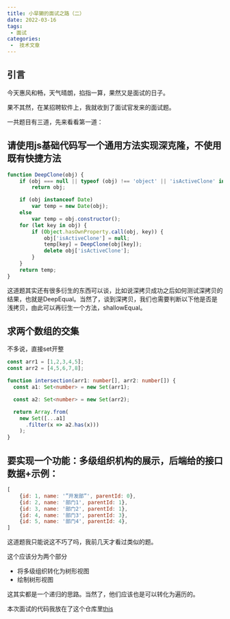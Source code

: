 ```yaml
---
title: 小旱獭的面试之路（二）
date: 2022-03-16
tags:
 - 面试
categories:
 -  技术文章
---
```


## 引言

今天惠风和畅，天气晴朗，掐指一算，果然又是面试的日子。

果不其然，在某招聘软件上，我就收到了面试官发来的面试题。

一共题目有三道，先来看看第一道：


## 请使用js基础代码写一个通用方法实现深克隆，不使用既有快捷方法

```js
function DeepClone(obj) {
    if (obj === null || typeof (obj) !== 'object' || 'isActiveClone' in obj)
        return obj;

    if (obj instanceof Date)
        var temp = new Date(obj);
    else
        var temp = obj.constructor();
    for (let key in obj) {
        if (Object.hasOwnProperty.call(obj, key)) {
            obj['isActiveClone'] = null;
            temp[key] = DeepClone(obj[key]);
            delete obj['isActiveClone'];
        }
    }
    return temp;
}

```

这道题其实还有很多衍生的东西可以谈，比如说深拷贝成功之后如何测试深拷贝的结果，也就是DeepEqual。当然了，谈到深拷贝，我们也需要判断以下他是否是浅拷贝，由此可以再衍生一个方法，shallowEqual。


## 求两个数组的交集

不多说，直接set开整

```ts
const arr1 = [1,2,3,4,5];
const arr2 = [4,5,6,7,8];

function intersection(arr1: number[], arr2: number[]) {
  const a1: Set<number> = new Set(arr1);

  const a2: Set<number> = new Set(arr2);

  return Array.from(
    new Set([...a1]
      .filter(x => a2.has(x)))
    );
}

```

## 要实现一个功能：多级组织机构的展示，后端给的接口数据+示例：

```js
[
    {id: 1, name: '”开发部”', parentId: 0},
    {id: 2, name: '部门1', parentId: 1},
    {id: 3, name: '部门2', parentId: 1},
    {id: 4, name: '部门3', parentId: 3},
    {id: 5, name: '部门4', parentId: 4},
]

```

这道题我只能说这不巧了吗，我前几天才看过类似的题。

这个应该分为两个部分

- 将多级组织转化为树形视图
- 绘制树形视图

这其实都是一个递归的思路。当然了，他们应该也是可以转化为遍历的。

本次面试的代码我放在了这个仓库里[this](https://github.com/magiconch/demo/tree/main/interview)

